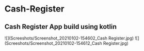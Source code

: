 # Cash-Register
## Cash Register App build using kotlin
![](Screeshots/Screenshot_20210102-154602_Cash Register.jpg)
![](Screeshots/Screenshot_20210102-154612_Cash Register.jpg)
